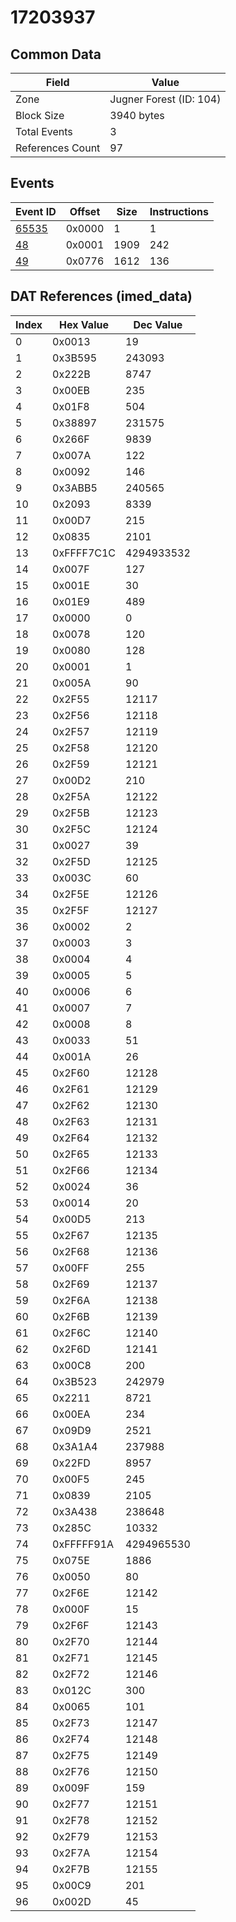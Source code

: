 # 17203937

## Common Data

| Field            | Value                   |
|------------------|-------------------------|
| Zone             | Jugner Forest (ID: 104) |
| Block Size       | 3940 bytes              |
| Total Events     | 3                       |
| References Count | 97                      |

## Events

| Event ID            | Offset   |   Size |   Instructions |
|---------------------|----------|--------|----------------|
| [65535](./65535.md) | 0x0000   |      1 |              1 |
| [48](./48.md)       | 0x0001   |   1909 |            242 |
| [49](./49.md)       | 0x0776   |   1612 |            136 |

## DAT References (imed_data)

|   Index | Hex Value   |   Dec Value |
|---------|-------------|-------------|
|       0 | 0x0013      |          19 |
|       1 | 0x3B595     |      243093 |
|       2 | 0x222B      |        8747 |
|       3 | 0x00EB      |         235 |
|       4 | 0x01F8      |         504 |
|       5 | 0x38897     |      231575 |
|       6 | 0x266F      |        9839 |
|       7 | 0x007A      |         122 |
|       8 | 0x0092      |         146 |
|       9 | 0x3ABB5     |      240565 |
|      10 | 0x2093      |        8339 |
|      11 | 0x00D7      |         215 |
|      12 | 0x0835      |        2101 |
|      13 | 0xFFFF7C1C  |  4294933532 |
|      14 | 0x007F      |         127 |
|      15 | 0x001E      |          30 |
|      16 | 0x01E9      |         489 |
|      17 | 0x0000      |           0 |
|      18 | 0x0078      |         120 |
|      19 | 0x0080      |         128 |
|      20 | 0x0001      |           1 |
|      21 | 0x005A      |          90 |
|      22 | 0x2F55      |       12117 |
|      23 | 0x2F56      |       12118 |
|      24 | 0x2F57      |       12119 |
|      25 | 0x2F58      |       12120 |
|      26 | 0x2F59      |       12121 |
|      27 | 0x00D2      |         210 |
|      28 | 0x2F5A      |       12122 |
|      29 | 0x2F5B      |       12123 |
|      30 | 0x2F5C      |       12124 |
|      31 | 0x0027      |          39 |
|      32 | 0x2F5D      |       12125 |
|      33 | 0x003C      |          60 |
|      34 | 0x2F5E      |       12126 |
|      35 | 0x2F5F      |       12127 |
|      36 | 0x0002      |           2 |
|      37 | 0x0003      |           3 |
|      38 | 0x0004      |           4 |
|      39 | 0x0005      |           5 |
|      40 | 0x0006      |           6 |
|      41 | 0x0007      |           7 |
|      42 | 0x0008      |           8 |
|      43 | 0x0033      |          51 |
|      44 | 0x001A      |          26 |
|      45 | 0x2F60      |       12128 |
|      46 | 0x2F61      |       12129 |
|      47 | 0x2F62      |       12130 |
|      48 | 0x2F63      |       12131 |
|      49 | 0x2F64      |       12132 |
|      50 | 0x2F65      |       12133 |
|      51 | 0x2F66      |       12134 |
|      52 | 0x0024      |          36 |
|      53 | 0x0014      |          20 |
|      54 | 0x00D5      |         213 |
|      55 | 0x2F67      |       12135 |
|      56 | 0x2F68      |       12136 |
|      57 | 0x00FF      |         255 |
|      58 | 0x2F69      |       12137 |
|      59 | 0x2F6A      |       12138 |
|      60 | 0x2F6B      |       12139 |
|      61 | 0x2F6C      |       12140 |
|      62 | 0x2F6D      |       12141 |
|      63 | 0x00C8      |         200 |
|      64 | 0x3B523     |      242979 |
|      65 | 0x2211      |        8721 |
|      66 | 0x00EA      |         234 |
|      67 | 0x09D9      |        2521 |
|      68 | 0x3A1A4     |      237988 |
|      69 | 0x22FD      |        8957 |
|      70 | 0x00F5      |         245 |
|      71 | 0x0839      |        2105 |
|      72 | 0x3A438     |      238648 |
|      73 | 0x285C      |       10332 |
|      74 | 0xFFFFF91A  |  4294965530 |
|      75 | 0x075E      |        1886 |
|      76 | 0x0050      |          80 |
|      77 | 0x2F6E      |       12142 |
|      78 | 0x000F      |          15 |
|      79 | 0x2F6F      |       12143 |
|      80 | 0x2F70      |       12144 |
|      81 | 0x2F71      |       12145 |
|      82 | 0x2F72      |       12146 |
|      83 | 0x012C      |         300 |
|      84 | 0x0065      |         101 |
|      85 | 0x2F73      |       12147 |
|      86 | 0x2F74      |       12148 |
|      87 | 0x2F75      |       12149 |
|      88 | 0x2F76      |       12150 |
|      89 | 0x009F      |         159 |
|      90 | 0x2F77      |       12151 |
|      91 | 0x2F78      |       12152 |
|      92 | 0x2F79      |       12153 |
|      93 | 0x2F7A      |       12154 |
|      94 | 0x2F7B      |       12155 |
|      95 | 0x00C9      |         201 |
|      96 | 0x002D      |          45 |
